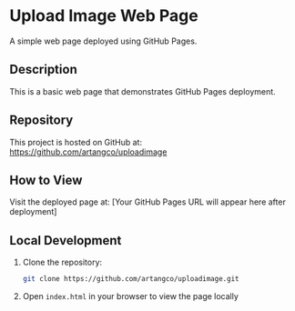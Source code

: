 # Upload Image Web Page

A simple web page deployed using GitHub Pages.

## Description
This is a basic web page that demonstrates GitHub Pages deployment.

## Repository
This project is hosted on GitHub at: https://github.com/artangco/uploadimage

## How to View
Visit the deployed page at: [Your GitHub Pages URL will appear here after deployment]

## Local Development
1. Clone the repository:
   ```bash
   git clone https://github.com/artangco/uploadimage.git
   ```
2. Open `index.html` in your browser to view the page locally 